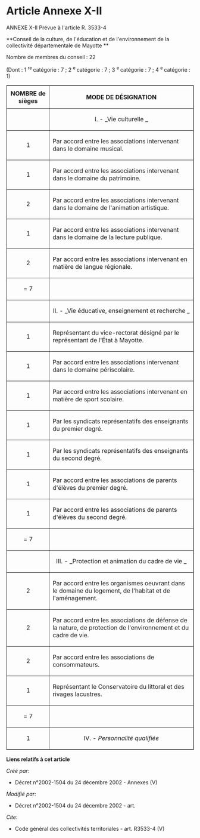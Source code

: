 # Article Annexe X-II

ANNEXE X-II Prévue à l'article R. 3533-4

**Conseil de la culture, de l'éducation et de l'environnement de la collectivité départementale de Mayotte **

Nombre de membres du conseil : 22

(Dont : 1 
  <sup>re </sup>catégorie : 7 ; 2 
  <sup>e </sup>catégorie : 7 ; 3 
  <sup>e </sup>catégorie : 7 ; 4 
  <sup>e </sup>catégorie : 1)

<table cellpadding="4" cellspacing="1" border="1">
  <thead>
    <tr>
      <th>NOMBRE de sièges</th>
      <th>

MODE DE DÉSIGNATION</th>
    </tr>
  </thead>
  <tbody>
    <tr>
      <td align="center">
      </td><td align="center">

I. - 
        _Vie culturelle _
      </td>
    </tr>
    <tr>
      <td align="center">

1</td>
      <td align="left">

Par accord entre les associations intervenant dans le domaine musical.</td>
    </tr>
    <tr>
      <td align="center">

1</td>
      <td align="left">

Par accord entre les associations intervenant dans le domaine du patrimoine.</td>
    </tr>
    <tr>
      <td align="center">

2</td>
      <td align="left">

Par accord entre les associations intervenant dans le domaine de l'animation artistique.</td>
    </tr>
    <tr>
      <td align="center">

1</td>
      <td align="left">

Par accord entre les associations intervenant dans le domaine de la lecture publique.</td>
    </tr>
    <tr>
      <td align="center">

2</td>
      <td align="left">

Par accord entre les associations intervenant en matière de langue régionale.</td>
    </tr>
    <tr>
      <td align="center">

= 7</td>
      <td align="left">
    </td></tr>
    <tr>
      <td align="center">
      </td><td align="center">

II. - 
        _Vie éducative, enseignement et recherche _
      </td>
    </tr>
    <tr>
      <td align="center">

1</td>
      <td align="left">

Représentant du vice-rectorat désigné par le représentant de l'État à Mayotte.</td>
    </tr>
    <tr>
      <td align="center">

1</td>
      <td align="left">

Par accord entre les associations intervenant dans le domaine périscolaire.</td>
    </tr>
    <tr>
      <td align="center">

1</td>
      <td align="left">

Par accord entre les associations intervenant en matière de sport scolaire.</td>
    </tr>
    <tr>
      <td align="center">

1</td>
      <td align="left">

Par les syndicats représentatifs des enseignants du premier degré.</td>
    </tr>
    <tr>
      <td align="center">

1</td>
      <td align="left">

Par les syndicats représentatifs des enseignants du second degré.</td>
    </tr>
    <tr>
      <td align="center">

1</td>
      <td align="left">

Par accord entre les associations de parents d'élèves du premier degré.</td>
    </tr>
    <tr>
      <td align="center">

1</td>
      <td align="left">

Par accord entre les associations de parents d'élèves du second degré.</td>
    </tr>
    <tr>
      <td align="center">

= 7</td>
      <td align="left">
    </td></tr>
    <tr>
      <td align="center">
      </td><td align="center">

III. - 
        _Protection et animation du cadre de vie _
      </td>
    </tr>
    <tr>
      <td align="center">

2</td>
      <td align="left">

Par accord entre les organismes oeuvrant dans le domaine du logement, de l'habitat et de l'aménagement.</td>
    </tr>
    <tr>
      <td align="center">

2</td>
      <td align="left">

Par accord entre les associations de défense de la nature, de protection de l'environnement et du cadre de vie.</td>
    </tr>
    <tr>
      <td align="center">

2</td>
      <td align="left">

Par accord entre les associations de consommateurs.</td>
    </tr>
    <tr>
      <td align="center">

1</td>
      <td align="left">

Représentant le Conservatoire du littoral et des rivages lacustres.</td>
    </tr>
    <tr>
      <td align="center">

= 7</td>
      <td align="left">
    </td></tr>
    <tr>
      <td align="center">

1</td>
      <td align="center">

IV. - 
        _Personnalité qualifiée_
      </td>
    </tr>
  </tbody>
</table>

**Liens relatifs à cet article**

_Créé par_:

  - Décret n°2002-1504 du 24 décembre 2002 -  Annexes (V)

_Modifié par_:

  - Décret n°2002-1504 du 24 décembre 2002 - art.

_Cite_:

  - Code général des collectivités territoriales - art. R3533-4 (V)
